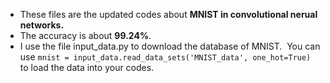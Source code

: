   * These files are the updated codes about **MNIST in convolutional nerual networks.**
  * The accuracy is about **99.24%**.
  * I use the file input_data.py to download the database of MNIST.
  You can use `mnist = input_data.read_data_sets('MNIST_data', one_hot=True)` to load the data into your codes.
